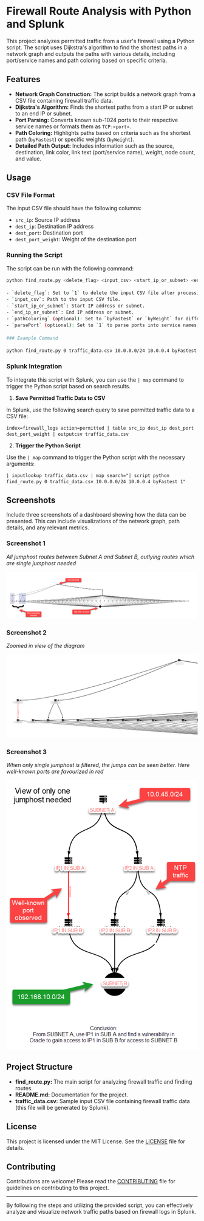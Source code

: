 # Firewall Route Analysis with Python and Splunk

This project analyzes permitted traffic from a user's firewall using a Python script. The script uses Dijkstra's algorithm to find the shortest paths in a network graph and outputs the paths with various details, including port/service names and path coloring based on specific criteria.

## Features

- **Network Graph Construction:** The script builds a network graph from a CSV file containing firewall traffic data.
- **Dijkstra's Algorithm:** Finds the shortest paths from a start IP or subnet to an end IP or subnet.
- **Port Parsing:** Converts known sub-1024 ports to their respective service names or formats them as `TCP:<port>`.
- **Path Coloring:** Highlights paths based on criteria such as the shortest path (`byFastest`) or specific weights (`byWeight`).
- **Detailed Path Output:** Includes information such as the source, destination, link color, link text (port/service name), weight, node count, and value.

## Usage

### CSV File Format

The input CSV file should have the following columns:

- `src_ip`: Source IP address
- `dest_ip`: Destination IP address
- `dest_port`: Destination port
- `dest_port_weight`: Weight of the destination port

### Running the Script

The script can be run with the following command:

```sh
python find_route.py <delete_flag> <input_csv> <start_ip_or_subnet> <end_ip_or_subnet> [<pathColoring>] [<parsePort>]

- `delete_flag`: Set to `1` to delete the input CSV file after processing.
- `input_csv`: Path to the input CSV file.
- `start_ip_or_subnet`: Start IP address or subnet.
- `end_ip_or_subnet`: End IP address or subnet.
- `pathColoring` (optional): Set to `byFastest` or `byWeight` for different path coloring criteria.
- `parsePort` (optional): Set to `1` to parse ports into service names, otherwise ports are formatted as `TCP:<port>`.

### Example Command

python find_route.py 0 traffic_data.csv 10.0.0.0/24 10.0.0.4 byFastest 1
```

### Splunk Integration

To integrate this script with Splunk, you can use the `| map` command to trigger the Python script based on search results.

1. **Save Permitted Traffic Data to CSV**

In Splunk, use the following search query to save permitted traffic data to a CSV file:

```spl
index=firewall_logs action=permitted | table src_ip dest_ip dest_port dest_port_weight | outputcsv traffic_data.csv
```

2. **Trigger the Python Script**

Use the `| map` command to trigger the Python script with the necessary arguments:

```spl
| inputlookup traffic_data.csv | map search="| script python find_route.py 0 traffic_data.csv 10.0.0.0/24 10.0.0.4 byFastest 1"
```

## Screenshots

Include three screenshots of a dashboard showing how the data can be presented. This can include visualizations of the network graph, path details, and any relevant metrics.

### Screenshot 1

*All jumphost routes between Subnet A and Subnet B, outlying routes which are single jumphost needed*

![Screenshot 1](screenshot1.png)

### Screenshot 2

*Zoomed in view of the diagram*

![Screenshot 2](screenshot2.png)

### Screenshot 3

*When only single jumphost is filtered, the jumps can be seen better. Here well-known ports are favourized in red*

![Screenshot 3](screenshot3.png)

## Project Structure

- **find_route.py:** The main script for analyzing firewall traffic and finding routes.
- **README.md:** Documentation for the project.
- **traffic_data.csv:** Sample input CSV file containing firewall traffic data (this file will be generated by Splunk).

## License

This project is licensed under the MIT License. See the [LICENSE](LICENSE) file for details.

## Contributing

Contributions are welcome! Please read the [CONTRIBUTING](CONTRIBUTING.md) file for guidelines on contributing to this project.

---
By following the steps and utilizing the provided script, you can effectively analyze and visualize network traffic paths based on firewall logs in Splunk.
```
